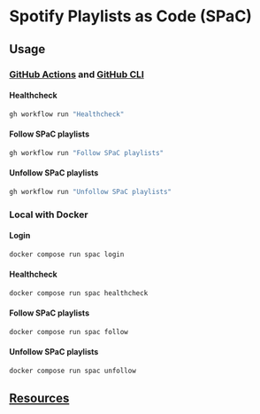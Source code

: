 # Spotify Playlists as Code (SPaC)

## Usage

### [GitHub Actions](https://docs.github.com/en/actions) and [GitHub CLI](https://cli.github.com/manual/)

#### Healthcheck

```sh
gh workflow run "Healthcheck"
```

#### Follow SPaC playlists

```sh
gh workflow run "Follow SPaC playlists"
```

#### Unfollow SPaC playlists

```sh
gh workflow run "Unfollow SPaC playlists"
```

### Local with Docker

#### Login

```sh
docker compose run spac login
```

#### Healthcheck

```sh
docker compose run spac healthcheck
```

#### Follow SPaC playlists

```sh
docker compose run spac follow
```

#### Unfollow SPaC playlists

```sh
docker compose run spac unfollow
```

## [Resources](./docs/RESOURCES.md)
